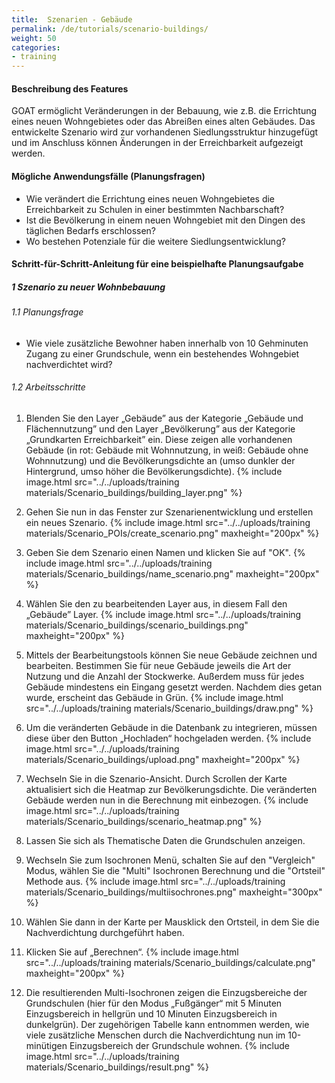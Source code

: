 ```yaml
---
title:  Szenarien - Gebäude
permalink: /de/tutorials/scenario-buildings/
weight: 50
categories:
- training
---
```


#### Beschreibung des Features
GOAT ermöglicht Veränderungen in der Bebauung, wie z.B. die Errichtung eines neuen Wohngebietes oder das Abreißen eines alten Gebäudes. Das entwickelte Szenario wird zur vorhandenen Siedlungsstruktur hinzugefügt und im Anschluss können Änderungen in der Erreichbarkeit aufgezeigt werden. 

#### Mögliche Anwendungsfälle (Planungsfragen)
- Wie verändert die Errichtung eines neuen Wohngebietes die Erreichbarkeit zu Schulen in einer bestimmten Nachbarschaft?
- Ist die Bevölkerung in einem neuen Wohngebiet mit den Dingen des täglichen Bedarfs erschlossen?
- Wo bestehen Potenziale für die weitere Siedlungsentwicklung?

#### Schritt-für-Schritt-Anleitung für eine beispielhafte Planungsaufgabe
##### 1 Szenario zu neuer Wohnbebauung
###### 1.1 Planungsfrage
- Wie viele zusätzliche Bewohner haben innerhalb von 10 Gehminuten Zugang zu einer Grundschule, wenn ein bestehendes Wohngebiet nachverdichtet wird?


###### 1.2 Arbeitsschritte
1. Blenden Sie den Layer „Gebäude” aus der Kategorie „Gebäude und Flächennutzung” und den Layer „Bevölkerung” aus der Kategorie „Grundkarten Erreichbarkeit” ein. Diese zeigen alle vorhandenen Gebäude (in rot: Gebäude mit Wohnnutzung, in weiß: Gebäude ohne Wohnnutzung) und die Bevölkerungsdichte an (umso dunkler der Hintergrund, umso höher die Bevölkerungsdichte).  {% include image.html src="../../uploads/training materials/Scenario_buildings/building_layer.png"  %}

2. Gehen Sie nun in das Fenster zur Szenarienentwicklung und erstellen ein neues Szenario.  {% include image.html src="../../uploads/training materials/Scenario_POIs/create_scenario.png" maxheight="200px" %}

3. Geben Sie dem Szenario einen Namen und klicken Sie auf "OK".  {% include image.html src="../../uploads/training materials/Scenario_buildings/name_scenario.png" maxheight="200px" %}

4. Wählen Sie den zu bearbeitenden Layer aus, in diesem Fall den „Gebäude” Layer.  {% include image.html src="../../uploads/training materials/Scenario_buildings/scenario_buildings.png" maxheight="200px"  %}

5. Mittels der Bearbeitungstools können Sie neue Gebäude zeichnen und bearbeiten. Bestimmen Sie für neue Gebäude jeweils die Art der Nutzung und die Anzahl der Stockwerke. Außerdem muss für jedes Gebäude mindestens ein Eingang gesetzt werden. Nachdem dies getan wurde, erscheint das Gebäude in Grün.  {% include image.html src="../../uploads/training materials/Scenario_buildings/draw.png"  %}

6. Um die veränderten Gebäude in die Datenbank zu integrieren, müssen diese über den Button „Hochladen“ hochgeladen werden.  {% include image.html src="../../uploads/training materials/Scenario_buildings/upload.png" maxheight="200px"  %}

7. Wechseln Sie in die Szenario-Ansicht. Durch Scrollen der Karte aktualisiert sich die Heatmap zur Bevölkerungsdichte. Die veränderten Gebäude werden nun in die Berechnung mit einbezogen.   {% include image.html src="../../uploads/training materials/Scenario_buildings/scenario_heatmap.png"  %}  

8. Lassen Sie sich als Thematische Daten die Grundschulen anzeigen.  

9. Wechseln Sie zum Isochronen Menü, schalten Sie auf den "Vergleich" Modus, wählen Sie die "Multi" Isochronen Berechnung und die "Ortsteil" Methode aus.  {% include image.html src="../../uploads/training materials/Scenario_buildings/multiisochrones.png" maxheight="300px"  %}

10. Wählen Sie dann in der Karte per Mausklick den Ortsteil, in dem Sie die Nachverdichtung durchgeführt haben.  

11. Klicken Sie auf „Berechnen“.  {% include image.html src="../../uploads/training materials/Scenario_buildings/calculate.png" maxheight="200px"  %}

12. Die resultierenden Multi-Isochronen zeigen die Einzugsbereiche der Grundschulen (hier für den Modus „Fußgänger“ mit 5 Minuten Einzugsbereich in hellgrün und 10 Minuten Einzugsbereich in dunkelgrün). Der zugehörigen Tabelle kann entnommen werden, wie viele zusätzliche Menschen durch die Nachverdichtung nun im 10-minütigen Einzugsbereich der Grundschule wohnen.  {% include image.html src="../../uploads/training materials/Scenario_buildings/result.png" %}

 
